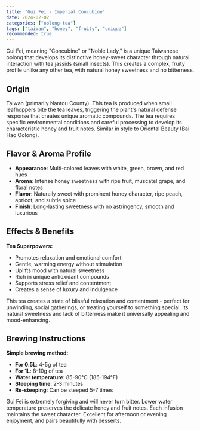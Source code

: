 ```yaml
---
title: "Gui Fei - Imperial Concubine"
date: 2024-02-02
categories: ["oolong-tea"]
tags: ["taiwan", "honey", "fruity", "unique"]
recommended: true
---
```


Gui Fei, meaning "Concubine" or "Noble Lady," is a unique Taiwanese oolong that develops its distinctive honey-sweet character through natural interaction with tea jassids (small insects). This creates a complex, fruity profile unlike any other tea, with natural honey sweetness and no bitterness.

## Origin

Taiwan (primarily Nantou County). This tea is produced when small leafhoppers bite the tea leaves, triggering the plant's natural defense response that creates unique aromatic compounds. The tea requires specific environmental conditions and careful processing to develop its characteristic honey and fruit notes. Similar in style to Oriental Beauty (Bai Hao Oolong).

## Flavor & Aroma Profile

- **Appearance**: Multi-colored leaves with white, green, brown, and red hues
- **Aroma**: Intense honey sweetness with ripe fruit, muscatel grape, and floral notes
- **Flavor**: Naturally sweet with prominent honey character, ripe peach, apricot, and subtle spice
- **Finish**: Long-lasting sweetness with no astringency, smooth and luxurious

## Effects & Benefits

**Tea Superpowers:**
- Promotes relaxation and emotional comfort
- Gentle, warming energy without stimulation
- Uplifts mood with natural sweetness
- Rich in unique antioxidant compounds
- Supports stress relief and contentment
- Creates a sense of luxury and indulgence

This tea creates a state of blissful relaxation and contentment - perfect for unwinding, social gatherings, or treating yourself to something special. Its natural sweetness and lack of bitterness make it universally appealing and mood-enhancing.

## Brewing Instructions

**Simple brewing method:**
- **For 0.5L**: 4-5g of tea
- **For 1L**: 8-10g of tea
- **Water temperature**: 85-90°C (185-194°F)
- **Steeping time**: 2-3 minutes
- **Re-steeping**: Can be steeped 5-7 times

Gui Fei is extremely forgiving and will never turn bitter. Lower water temperature preserves the delicate honey and fruit notes. Each infusion maintains the sweet character. Excellent for afternoon or evening enjoyment, and pairs beautifully with desserts.
